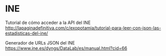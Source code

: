 # INE

Tutorial de cómo acceder a la API del INE http://lapaginadefinitiva.com/c/exopotamia/tutorial-para-leer-con-json-las-estadisticas-del-ine/

Generador de URLs JSON del INE https://www.ine.es/dyngs/DataLab/es/manual.html?cid=66

